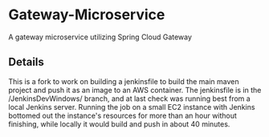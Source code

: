 # Gateway-Microservice

A gateway microservice utilizing Spring Cloud Gateway

## Details

This is a fork to work on building a jenkinsfile to build the main maven project and push it as an image to an AWS container.
The jenkinsfile is in the /JenkinsDevWindows/ branch, and at last check was running best from a local Jenkins server.
Running the job on a small EC2 instance with Jenkins bottomed out the instance's resources for more than an hour without finishing,
while locally it would build and push in about 40 minutes.
